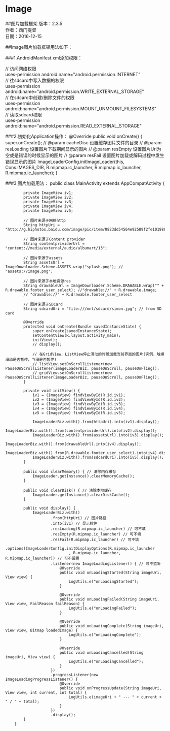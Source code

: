 # Image
##图片加载框架
版本：2.3.5<br>
作者：西门提督<br>
日期：2016-12-15

##Image图片加载框架用法如下：

###1.AndroidManifest.xml添加权限：

// 访问网络权限<br>
uses-permission android:name="android.permission.INTERNET"<br>
// 往sdcard中写入数据的权限<br>
uses-permission android:name="android.permission.WRITE_EXTERNAL_STORAGE"<br>
// 在sdcard中创建/删除文件的权限<br>
uses-permission android:name="android.permission.MOUNT_UNMOUNT_FILESYSTEMS"<br>
// 读取sdcard权限<br>
uses-permission android:name="android.permission.READ_EXTERNAL_STORAGE"

###2.初始化Application操作：
    @Override
        public void onCreate() {
            super.onCreate();
            // @param cacheDisc 设置缓存图片文件的目录
            // @param resLoading 设置图片下载期间显示的图片
            // @param resEmpty 设置图片Uri为空或是错误的时候显示的图片
            // @param resFail 设置图片加载或解码过程中发生错误显示的图片
            ImageLoaderConfig.initImageLoader(this, Cons.IMAGES_DIR, R.mipmap.ic_launcher, R.mipmap.ic_launcher, R.mipmap.ic_launcher);
    }

###3.图片加载用法：
        public class MainActivity extends AppCompatActivity {

            private ImageView iv1;
            private ImageView iv2;
            private ImageView iv3;
            private ImageView iv4;
            private ImageView iv5;

            // 图片来源于网络http
            String httpUri = "http://g.hiphotos.baidu.com/image/pic/item/0823dd54564e92589f2fe1019882d158cdbf4ec1.jpg";

            // 图片来源于Content provider
            String contentprividerUrl = "content://media/external/audio/albumart/13";

            // 图片来源于assets
            String assetsUrl = ImageDownloader.Scheme.ASSETS.wrap("splash.png"); // "assets://image.png";

            // 图片来源于本地资源res
            String drawableUrl = ImageDownloader.Scheme.DRAWABLE.wrap("" + R.drawable.footer_user_select); //"drawable://" + R.drawable.image;
            // "drawable://" + R.drawable.footer_user_select

            // 图片来源于SDCard
            String sdcardUri = "file:///mnt/sdcard/simon.jpg"; // from SD card

            @Override
            protected void onCreate(Bundle savedInstanceState) {
                super.onCreate(savedInstanceState);
                setContentView(R.layout.activity_main);
                initView();
                // display();

                // 在GridView，ListView停止滑动的时候加载当前界面的图片(实例，触摸滑动是否暂停，飞滑是否暂停)
                // listView.setOnScrollListener(new PauseOnScrollListener(imageLoaderBiz, pauseOnScroll, pauseOnFling));
                // gridView.setOnScrollListener(new PauseOnScrollListener(imageLoaderBiz, pauseOnScroll, pauseOnFling));
            }

            private void initView() {
                iv1 = (ImageView) findViewById(R.id.iv1);
                iv2 = (ImageView) findViewById(R.id.iv2);
                iv3 = (ImageView) findViewById(R.id.iv3);
                iv4 = (ImageView) findViewById(R.id.iv4);
                iv5 = (ImageView) findViewById(R.id.iv5);

                ImageLoaderBiz.with().from(httpUri).into(iv1).display();
                ImageLoaderBiz.with().from(contentprividerUrl).into(iv2).display();
                ImageLoaderBiz.with().from(assetsUrl).into(iv3).display();
                ImageLoaderBiz.with().from(drawableUrl).into(iv4).display();
                ImageLoaderBiz.with().from(R.drawable.footer_user_select).into(iv4).display();
                ImageLoaderBiz.with().from(sdcardUri).into(iv5).display();
            }

            public void clearMemory() { // 清除内存缓存
                ImageLoader.getInstance().clearMemoryCache();
            }

            public void clearDisk() { // 清除本地缓存
                ImageLoader.getInstance().clearDiskCache();
            }

            public void display() {
                ImageLoaderBiz.with()
                        .from(httpUri) // 图片路径
                        .into(iv1) // 显示控件
                        .resLoading(R.mipmap.ic_launcher) // 可不填
                        .resEmpty(R.mipmap.ic_launcher) // 可不填
                        .resFail(R.mipmap.ic_launcher) // 可不填
                        .options(ImageLoaderConfig.initDisplayOptions(R.mipmap.ic_launcher
                                , R.mipmap.ic_launcher, R.mipmap.ic_launcher)) // 可不设置
                        .listener(new ImageLoadingListener() { // 可不监听
                            @Override
                            public void onLoadingStarted(String imageUri, View view) {
                                LogUtils.e("onLoadingStarted");
                            }

                            @Override
                            public void onLoadingFailed(String imageUri, View view, FailReason failReason) {
                                LogUtils.e("onLoadingFailed");
                            }

                            @Override
                            public void onLoadingComplete(String imageUri, View view, Bitmap loadedImage) {
                                LogUtils.e("onLoadingComplete");
                            }

                            @Override
                            public void onLoadingCancelled(String imageUri, View view) {
                                LogUtils.e("onLoadingCancelled");
                            }
                        })
                        .progressListener(new ImageLoadingProgressListener() {
                            @Override
                            public void onProgressUpdate(String imageUri, View view, int current, int total) {
                                LogUtils.e(imageUri + " --- " + current + " / " + total);
                            }
                        })
                        .display();
            }
        }